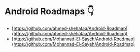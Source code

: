 # Android Roadmaps :point_down: <br />
- [https://github.com/ahmed-shehataa/Android-Roadmap](https://github.com/ahmed-shehataa/Android-Roadmap)<br />
- [https://github.com/Mohannad-El-Sayeh/Android-Roadmap](https://github.com/Mohannad-El-Sayeh/Android-Roadmap)<br />

